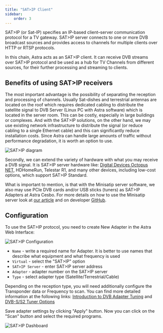 ```yaml
---
title: "SAT>IP Client"
sidebar:
    order: 3
---
```


SAT>IP (or Sat-IP) specifies an IP-based client–server communication protocol for a TV gateway. SAT>IP server connects to one or more DVB broadcast sources and provides access to channels for multiple clients over HTTP or RTSP protocols.

In this chain, Astra acts as an SAT>IP client. It can receive DVB streams over SAT>IP protocol and be used as a hub for TV Channels from different sources, for their further processing and streaming to clients.

## Benefits of using SAT>IP receivers

The most important advantage is the possibility of separating the reception and processing of channels. Usually Sat-dishes and terrestrial antennas are located on the roof which requires dedicated cabling to distribute the satellite signal to DVB Server (Linux PC with Astra software) which is located in the server room. This can be costly, especially in large buildings or complexes. And with the SAT>IP solutions, on the other hand, we may use existing network infrastructure to distribute the signal (or reduce cabling to a single Ethernet cable) and this can significantly reduce installation costs.  Since Astra can handle large amounts of traffic without performance degradation, it is worth an option to use.

![SAT>IP diagram](https://cdn.cesbo.com/help/astra/receiving/dvb/satip/sat2ip.svg)

Secondly, we can extend the variety of hardware with what you may receive a DVB signal.  It is SAT>IP server hardware like: [Digital Devices Octopus NET](https://www.digital-devices.eu/shop/en/business-tv/network-tuner/), HDHomeRun,  Telestar R1, and many other devices, including low-cost options, which support SAT>IP Standard.

What is important to mention, is that with the Minisatip server software, we also may use PCIe DVB cards and/or USB sticks (tuners) as SAT>IP Adapters at Astra Cesbo. For more details on how to use the Minisatip server look at [our article](/en/articles/tools-and-utilities/minisatip/) and on developer [GitHub](https://github.com/catalinii/minisatip).

## Configuration

To use the SAT>IP protocol, you need to create New Adapter in the Astra Web Interface:

![SAT>IP Configuration](https://cdn.cesbo.com/help/astra/receiving/dvb/satip/satip-config.png)

- `Name` - write a required name for Adapter. It is better to use names that describe what equipment and what frequency is used
- `Virtual` - select the "SAT>IP" option
- `SAT>IP Server` - enter SAT>IP server address
- `Adapter` - adapter number on the SAT>IP server
- `Type` - select adapter type (Satellite/Terrestrial/Cable)

Depending on the reception type, you will need additionally configure the Transponder data or Frequency to scan. You can find more detailed information at the following links:
[Introduction to DVB Adapter Tuning](/en/astra/adapters/) and [DVB-S/S2 Tuner Options](/en/astra/adapters/s/)

Save adapter settings by clicking "Apply" button. Now you can click on the "Scan" button and select the required programs.

![SAT>IP Dashboard](https://cdn.cesbo.com/help/astra/receiving/dvb/satip/satip-dashboard.png)
